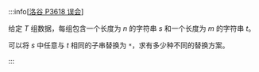 :::info[[洛谷 P3618 误会](https://www.luogu.com.cn/problem/P3618)]

给定 $T$ 组数据，每组包含一个长度为 $n$ 的字符串 $s$ 和一个长度为 $m$ 的字符串 $t$。

可以将 $s$ 中任意与 $t$ 相同的子串替换为 `*`，求有多少种不同的替换方案。

:::
